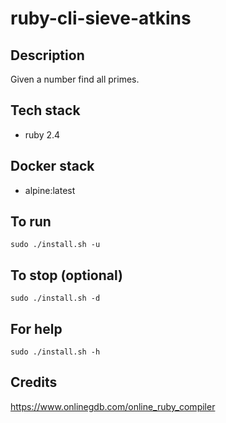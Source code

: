# ruby-cli-sieve-atkins

## Description
Given a number find all primes.

## Tech stack
- ruby 2.4

## Docker stack
- alpine:latest

## To run
`sudo ./install.sh -u`

## To stop (optional)
`sudo ./install.sh -d`

## For help
`sudo ./install.sh -h`

## Credits
https://www.onlinegdb.com/online_ruby_compiler
